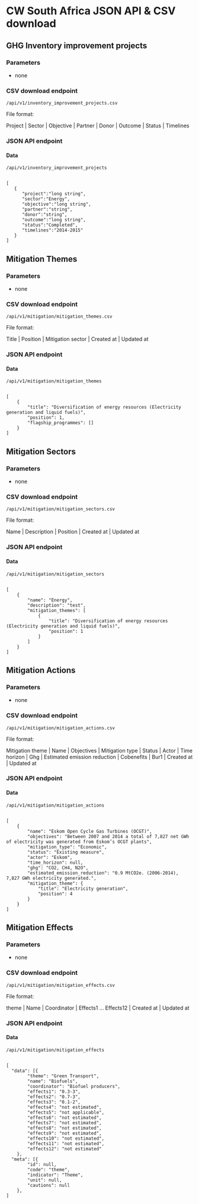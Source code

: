 # CW South Africa JSON API & CSV download

## GHG Inventory improvement projects

### Parameters
- none

### CSV download endpoint

`/api/v1/inventory_improvement_projects.csv`


File format:

Project | Sector | Objective | Partner | Donor | Outcome | Status | Timelines

### JSON API endpoint

#### Data

`/api/v1/inventory_improvement_projects`

```

[
   {
      "project":"long string",
      "sector":"Energy",
      "objective":"long string",
      "partner":"string",
      "donor":"string",
      "outcome":"long string",
      "status":"Completed",
      "timelines":"2014-2015"
   }
]
```


## Mitigation Themes

### Parameters
- none

### CSV download endpoint

`/api/v1/mitigation/mitigation_themes.csv`


File format:

Title | Position | Mitigation sector | Created at | Updated at

### JSON API endpoint

#### Data

`/api/v1/mitigation/mitigation_themes`

```

[
    {
        "title": "Diversification of energy resources (Electricity generation and liquid fuels)",
        "position": 1,
        "flagship_programmes": []
    }
]
```

## Mitigation Sectors

### Parameters
- none

### CSV download endpoint

`/api/v1/mitigation/mitigation_sectors.csv`


File format:

Name | Description | Position | Created at | Updated at

### JSON API endpoint

#### Data

`/api/v1/mitigation/mitigation_sectors`

```

[
    {
        "name": "Energy",
        "description": "test",
        "mitigation_themes": [
            {
                "title": "Diversification of energy resources (Electricity generation and liquid fuels)",
                "position": 1
            }
        ]
    }
]
```


## Mitigation Actions

### Parameters
- none

### CSV download endpoint

`/api/v1/mitigation/mitigation_actions.csv`


File format:

Mitigation theme | Name | Objectives | Mitigation type | Status | Actor | Time horizon | Ghg | Estimated emission reduction | Cobenefits | Bur1 | Created at | Updated at

### JSON API endpoint

#### Data

`/api/v1/mitigation/mitigation_actions`

```

[
    {
        "name": "Eskom Open Cycle Gas Turbines (OCGT)",
        "objectives": "Between 2007 and 2014 a total of 7,827 net GWh of electricity was generated from Eskom’s OCGT plants",
        "mitigation_type": "Economic",
        "status": "Existing measure",
        "actor": "Eskom",
        "time_horizon": null,
        "ghg": "CO2, CH4, N2O",
        "estimated_emission_reduction": "0.9 MtCO2e. (2006-2014), 7,827 GWh electricity generated.",
        "mitigation_theme": {
            "title": "Electricity generation",
            "position": 4
        }
    }
]
```

## Mitigation Effects

### Parameters
- none

### CSV download endpoint

`/api/v1/mitigation/mitigation_effects.csv`


File format:

theme | Name | Coordinator | Effects1 ... Effects12 | Created at | Updated at

### JSON API endpoint

#### Data

`/api/v1/mitigation/mitigation_effects`

```

[
  "data": [{
		"theme": "Green Transport",
		"name": "Biofuels",
		"coordinator": "Biofuel producers",
		"effects1": "0.3-3",
		"effects2": "0.7-3",
		"effects3": "0.1-2",
		"effects4": "not estimated",
		"effects5": "not applicable",
		"effects6": "not estimated",
		"effects7": "not estimated",
		"effects8": "not estimated",
		"effects9": "not estimated",
		"effects10": "not estimated",
		"effects11": "not estimated",
		"effects12": "not estimated"
	},
  "meta": [{
		"id": null,
		"code": "theme",
		"indicator": "Theme",
		"unit": null,
		"cautions": null
	},
]
```